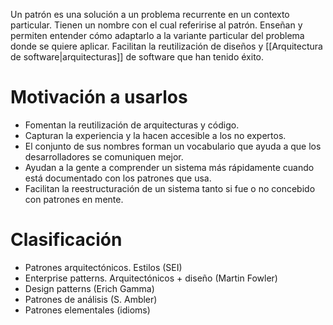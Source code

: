 Un patrón es una solución a un problema recurrente en un contexto particular. Tienen un nombre con el cual referirise al patrón. Enseñan y permiten entender cómo adaptarlo a la variante particular del problema donde se quiere aplicar. Facilitan la reutilización de diseños y [[Arquitectura de software|arquitecturas]] de software que han tenido éxito.

# Motivación a usarlos
- Fomentan la reutilización de arquitecturas y código.
- Capturan la experiencia y la hacen accesible a los no expertos.
- El conjunto de sus nombres forman un vocabulario que ayuda a que los desarrolladores se comuniquen mejor.
- Ayudan a la gente a comprender un sistema más rápidamente cuando está documentado con los patrones que usa.
- Facilitan la reestructuración de un sistema tanto si fue o no concebido con patrones en mente.

# Clasificación
- Patrones arquitectónicos. Estilos (SEI)
- Enterprise patterns. Arquitectónicos + diseño (Martin Fowler)
- Design patterns (Erich Gamma)
- Patrones de análisis (S. Ambler)
- Patrones elementales (idioms)